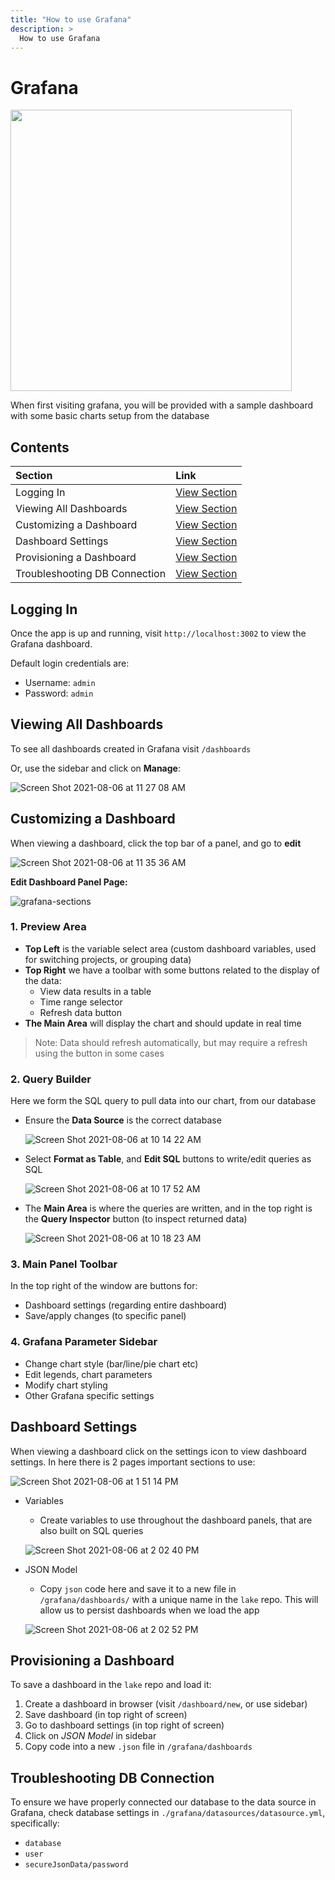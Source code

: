 ```yaml
---
title: "How to use Grafana"
description: >
  How to use Grafana
---
```



# Grafana

<img src="https://user-images.githubusercontent.com/3789273/128533901-3107e9bf-c3e3-4320-ba47-879fe2b0ea4d.png" width="450px" />

When first visiting grafana, you will be provided with a sample dashboard with some basic charts setup from the database

## Contents

Section | Link
:------------ | :-------------
Logging In | [View Section](#logging-in)
Viewing All Dashboards | [View Section](#viewing-all-dashboards)
Customizing a Dashboard | [View Section](#customizing-a-dashboard)
Dashboard Settings | [View Section](#dashboard-settings)
Provisioning a Dashboard | [View Section](#provisioning-a-dashboard)
Troubleshooting DB Connection | [View Section](#troubleshooting-db-connection)

## Logging In<a id="logging-in"></a>

Once the app is up and running, visit `http://localhost:3002` to view the Grafana dashboard.

Default login credentials are:

- Username: `admin`
- Password: `admin`

## Viewing All Dashboards<a id="viewing-all-dashboards"></a>

To see all dashboards created in Grafana visit `/dashboards`

Or, use the sidebar and click on **Manage**:

![Screen Shot 2021-08-06 at 11 27 08 AM](https://user-images.githubusercontent.com/3789273/128534617-1992c080-9385-49d5-b30f-be5c96d5142a.png)


## Customizing a Dashboard<a id="customizing-a-dashboard"></a>

When viewing a dashboard, click the top bar of a panel, and go to **edit**

![Screen Shot 2021-08-06 at 11 35 36 AM](https://user-images.githubusercontent.com/3789273/128535505-a56162e0-72ad-46ac-8a94-70f1c7a910ed.png)

**Edit Dashboard Panel Page:**

![grafana-sections](https://user-images.githubusercontent.com/3789273/128540136-ba36ee2f-a544-4558-8282-84a7cb9df27a.png)

### 1. Preview Area
- **Top Left** is the variable select area (custom dashboard variables, used for switching projects, or grouping data)
- **Top Right** we have a toolbar with some buttons related to the display of the data:
  - View data results in a table
  - Time range selector
  - Refresh data button
- **The Main Area** will display the chart and should update in real time

> Note: Data should refresh automatically, but may require a refresh using the button in some cases

### 2. Query Builder
Here we form the SQL query to pull data into our chart, from our database
- Ensure the **Data Source** is the correct database

  ![Screen Shot 2021-08-06 at 10 14 22 AM](https://user-images.githubusercontent.com/3789273/128545278-be4846e0-852d-4bc8-8994-e99b79831d8c.png)

- Select **Format as Table**, and **Edit SQL** buttons to write/edit queries as SQL

  ![Screen Shot 2021-08-06 at 10 17 52 AM](https://user-images.githubusercontent.com/3789273/128545197-a9ff9cb3-f12d-4331-bf6a-39035043667a.png)

- The **Main Area** is where the queries are written, and in the top right is the **Query Inspector** button (to inspect returned data)

  ![Screen Shot 2021-08-06 at 10 18 23 AM](https://user-images.githubusercontent.com/3789273/128545557-ead5312a-e835-4c59-b9ca-dd5c08f2a38b.png)

### 3. Main Panel Toolbar
In the top right of the window are buttons for:
- Dashboard settings (regarding entire dashboard)
- Save/apply changes (to specific panel)

### 4. Grafana Parameter Sidebar
- Change chart style (bar/line/pie chart etc)
- Edit legends, chart parameters
- Modify chart styling
- Other Grafana specific settings

## Dashboard Settings<a id="dashboard-settings"></a>

When viewing a dashboard click on the settings icon to view dashboard settings. In here there is 2 pages important sections to use:

![Screen Shot 2021-08-06 at 1 51 14 PM](https://user-images.githubusercontent.com/3789273/128555763-4d0370c2-bd4d-4462-ae7e-4b140c4e8c34.png)

- Variables
  - Create variables to use throughout the dashboard panels, that are also built on SQL queries

  ![Screen Shot 2021-08-06 at 2 02 40 PM](https://user-images.githubusercontent.com/3789273/128553157-a8e33042-faba-4db4-97db-02a29036e27c.png)

- JSON Model
  - Copy `json` code here and save it to a new file in `/grafana/dashboards/` with a unique name in the `lake` repo. This will allow us to persist dashboards when we load the app

  ![Screen Shot 2021-08-06 at 2 02 52 PM](https://user-images.githubusercontent.com/3789273/128553176-65a5ae43-742f-4abf-9c60-04722033339e.png)

## Provisioning a Dashboard<a id="provisioning-a-dashboard"></a>

To save a dashboard in the `lake` repo and load it:

1. Create a dashboard in browser (visit `/dashboard/new`, or use sidebar)
2. Save dashboard (in top right of screen)
3. Go to dashboard settings (in top right of screen)
4. Click on _JSON Model_ in sidebar
5. Copy code into a new `.json` file in `/grafana/dashboards`

## Troubleshooting DB Connection<a id="troubleshooting-db-connection"></a>

To ensure we have properly connected our database to the data source in Grafana, check database settings in `./grafana/datasources/datasource.yml`, specifically:
- `database`
- `user`
- `secureJsonData/password`
